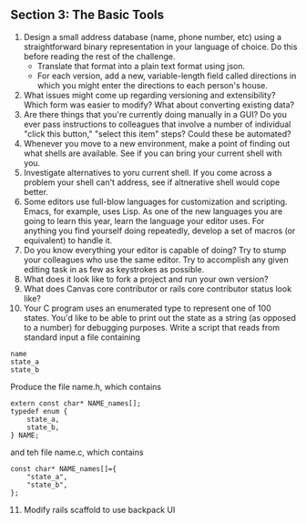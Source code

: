## Section 3: The Basic Tools

1. Design a small address database (name, phone number, etc) using a straightforward binary representation in your language of choice.  Do this before reading the rest of the challenge.
   * Translate that format into a plain text format using json.
   * For each version, add a new, variable-length field called directions in which you might enter the directions to each person's house.
2. What issues might come up regarding versioning and extensibility? Which form was easier to modify?  What about converting existing data?
3. Are there things that you're currently doing manually in a GUI?  Do you ever pass instructions to colleagues that involve a number of individual "click this button," "select this item" steps?  Could these be automated?
4. Whenever you move to a new environment, make a point of finding out what shells are available.  See if you can bring your current shell with you.
5. Investigate alternatives to yoru current shell.  If you come across a problem your shell can't address, see if altnerative shell would cope better.
6. Some editors use full-blow languages for customization and scripting.  Emacs, for example, uses Lisp.  As one of the new languages you are going to learn this year, learn the language your editor uses.  For anything you find yourself doing repeatedly, develop a set of macros (or equivalent) to handle it.
7. Do you know everything your editor is capable of doing?  Try to stump your colleagues who use the same editor.  Try to accomplish any given editing task in as few as keystrokes as possible.
8. What does it look like to fork a project and run your own version?  
9. What does Canvas core contributor or rails core contributor status look like?
10. Your C program uses an enumerated type to represent one of 100 states.  You'd like to be able to print out the state as a string (as opposed to a number) for debugging purposes.  Write a script that reads from standard input a file containing
```
name
state_a
state_b
```
Produce the file name.h, which contains
```
extern const char* NAME_names[];
typedef enum {
    state_a,
    state_b,
} NAME;
```
and teh file name.c, which contains
```
const char* NAME_names[]={
    "state_a",
    "state_b",
};
```
11. Modify rails scaffold to use backpack UI